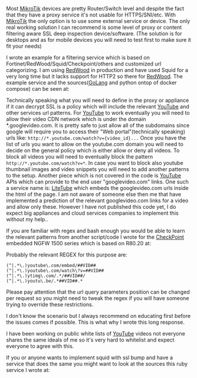 Most
[MikroTik](https://wiki.squid-cache.org/action/show/EliezerCroitoru/Drafts/YouTubeFiltering/MikroTik#)
devices are pretty Router/Switch level and despite the fact that they
have a proxy service it's not usable for HTTPS/SNI/etc. With
[MikroTik](https://wiki.squid-cache.org/action/show/EliezerCroitoru/Drafts/YouTubeFiltering/MikroTik#)
the only option is to use some external service or device. The only real
working solution I can recommend is some level of proxy or content
filtering aware SSL deep inspection device/software. (The solution is
for desktops and as for mobile devices you will need to test first to
make sure it fit your needs)

I wrote an example for a filtering service which is based on
Fortinet/RedWood/Squid/Checkpoint/others and customized url
categorizing. I am using
[RedWood](https://wiki.squid-cache.org/action/show/EliezerCroitoru/Drafts/YouTubeFiltering/RedWood#)
in production and have used Squid for a very long time but it lacks
support for HTTP2 so there for
[RedWood](https://wiki.squid-cache.org/action/show/EliezerCroitoru/Drafts/YouTubeFiltering/RedWood#).
The example service and the
sources([GoLang](https://wiki.squid-cache.org/action/show/EliezerCroitoru/Drafts/YouTubeFiltering/GoLang#)
and python ontop of docker compose) can be seen at:
[](https://github.com/elico/yt-classification-service-example)

Technically speaking what you will need to define in the proxy or
appliance if it can decrypt SSL is a policy which will include the
relevant
[YouTube](https://wiki.squid-cache.org/action/show/EliezerCroitoru/Drafts/YouTubeFiltering/YouTube#)
and other services url patterns. For
[YouTube](https://wiki.squid-cache.org/action/show/EliezerCroitoru/Drafts/YouTubeFiltering/YouTube#)
to work eventually you will need to allow their video CDN network which
is under the domain \*.googlevideo.com. It is pretty safe to just allow
all of the subdomains since google will require you to access their "Web
portal"(technically speaking) urls like:
`http://*.youtube.com/watch?v={video_id}...` Once you have the list of
urls you want to allow on the youtube.com domain you will need to decide
on the general policy which is either allow or deny all videos. To block
all videos you will need to eventually block the pattern
`http://*.youtube.com/watch?v=*`. In case you want to block also youtube
thumbnail images and video snippets you will need to add another
patterns to the setup. Another piece which is not covered in the code is
[YouTube](https://wiki.squid-cache.org/action/show/EliezerCroitoru/Drafts/YouTubeFiltering/YouTube#)
APIs which can provide to the end user "googlevideo.com" links. One such
a service name is:
[LiteTube](https://wiki.squid-cache.org/action/show/EliezerCroitoru/Drafts/YouTubeFiltering/LiteTube#)
which embeds the googlevideo.com urls inside the html of the page. I am
not aware of someone else then me that have implemented a prediction of
the relevant googlevideo.com links for a video and allow only these.
However I have not published this code yet, I do expect big appliances
and cloud services companies to implement this without my help..

If you are familiar with regex and bash enough you would be able to
learn the relevant patterns from another script/code I wrote for the
[CheckPoint](https://wiki.squid-cache.org/action/show/EliezerCroitoru/Drafts/YouTubeFiltering/CheckPoint#)
embedded NGFW 1500 series which is based on R80.20 at:
[](https://github.com/elico/checkpoint-vid-filtering-managment)

Probably the relevant REGEX for this purpose are:

    (^|.*\.)youtube\.com/embed/##VID##
    (^|.*\.)youtube\.com/watch\?v=##VID##
    (^|.*\.)ytimg\.com/.*/##VID##/
    (^|.*\.)youtu\.be/.*##VID##.*

Please pay attention that the url query parameters position can be
changed per request so you might need to tweak the regex if you will
have someone trying to override these restrictions.

I don't know the scenario but I always recommend on educating first
before the issues comes if possible. This is what why I wrote this long
response.

I have been working on public white lists of
[YouTube](https://wiki.squid-cache.org/action/show/EliezerCroitoru/Drafts/YouTubeFiltering/YouTube#)
videos not everyone shares the same ideals of me so it's very hard to
whitelist and expect everyone to agree with this.

If you or anyone wants to implement squid with ssl bump and have a
service that does the same you might want to look at the sources this
ruby service I wrote at:
[](https://github.com/elico/squid-external-matchers/blob/master/youtube-id-matcher.rb)
